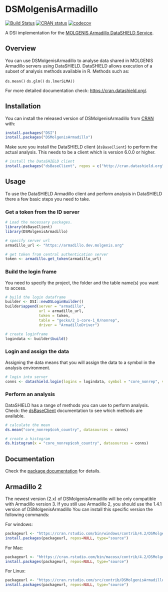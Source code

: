 DSMolgenisArmadillo
================

<!-- README.md is generated from README.Rmd. Please edit that file -->
<!-- badges: start -->

[![Build
Status](https://api.travis-ci.com/molgenis/molgenis-r-datashield.svg?branch=master)](https://app.travis-ci.com/github/molgenis/molgenis-r-datashield/)
[![CRAN
status](https://www.r-pkg.org/badges/version/DSMolgenisArmadillo)](https://CRAN.R-project.org/package=DSMolgenisArmadillo)
[![codecov](https://codecov.io/gh/molgenis/molgenis-r-datashield/branch/master/graph/badge.svg?token=b661qHT3BO)](https://app.codecov.io/gh/molgenis/molgenis-r-datashield)
<!-- badges: end -->

A DSI implementation for the [MOLGENIS Armadillo DataSHIELD
Service](https://github.com/molgenis/molgenis-service-armadillo/).

## Overview

You can use DSMolgenisArmadillo to analyse data shared in MOLGENIS
Armadillo servers using DataSHIELD. DataSHIELD allows execution of a
subset of analysis methods available in R. Methods such as:

`ds.mean()` `ds.glm()` `ds.lmerSLMA()`

For more detailed documentation check: <https://cran.datashield.org/>.

## Installation

You can install the released version of DSMolgenisArmadillo from
[CRAN](https://CRAN.R-project.org) with:

``` r
install.packages("DSI")
install.packages("DSMolgenisArmadillo")
```

Make sure you install the DataSHIELD client (`dsBaseClient`) to perform
the actual analysis. This needs to be a client which is version 6.0.0 or
higher.

``` r
# install the DataSHIELD client
install.packages("dsBaseClient", repos = c("http://cran.datashield.org", "https://cloud.r-project.org/"), dependencies = TRUE)
```

## Usage

To use the DataSHIELD Armadillo client and perform analysis in
DataSHIELD there a few basic steps you need to take.

### Get a token from the ID server

``` r
# Load the necessary packages.
library(dsBaseClient)
library(DSMolgenisArmadillo)

# specify server url
armadillo_url <- "https://armadillo.dev.molgenis.org"

# get token from central authentication server
token <- armadillo.get_token(armadillo_url)
```

### Build the login frame

You need to specify the project, the folder and the table name(s) you
want to access.

``` r
# build the login dataframe
builder <- DSI::newDSLoginBuilder()
builder$append(server = "armadillo",
               url = armadillo_url,
               token = token,
               table = "gecko/2_1-core-1_0/nonrep",
               driver = "ArmadilloDriver")

# create loginframe
logindata <- builder$build()
```

### Login and assign the data

Assigning the data means that you will assign the data to a symbol in
the analysis environment.

``` r
# login into server
conns <- datashield.login(logins = logindata, symbol = "core_nonrep", variables = c("coh_country"), assign = TRUE)
```

### Perform an analysis

DataSHIELD has a range of methods you can use to perform analysis.
Check: the
[dsBaseClient](https://cran.datashield.org/web/#client-packages)
documentation to see which methods are available.

``` r
# calculate the mean
ds.mean("core_nonrep$coh_country", datasources = conns)
```

``` r
# create a histogram
ds.histogram(x = "core_nonrep$coh_country", datasources = conns)
```

## Documentation

Check the [package
documentation](https://molgenis.github.io/molgenis-r-datashield/articles/DSMolgenisArmadillo.html)
for details.

## Armadillo 2

The newest version (2.x) of DSMolgenisArmadillo will be only compatible
with Armadillo version 3. If you still use Armadillo 2, you should use
the 1.4.1 version of DSMolgenisArmadillo You can install this specific
version the following commands:

For windows:

``` r
packageurl <- "https://cran.rstudio.com/bin/windows/contrib/4.2/DSMolgenisArmadillo_1.4.1.zip"
install.packages(packageurl, repos=NULL, type="source")
```

For Mac:

``` r
packageurl <- "hhttps://cran.rstudio.com/bin/macosx/contrib/4.2/DSMolgenisArmadillo_1.4.1.tgz"
install.packages(packageurl, repos=NULL, type="source")
```

For Linux:

``` r
packageurl <- "https://cran.rstudio.com/src/contrib/DSMolgenisArmadillo_1.4.1.tar.gz"
install.packages(packageurl, repos=NULL, type="source")
```
